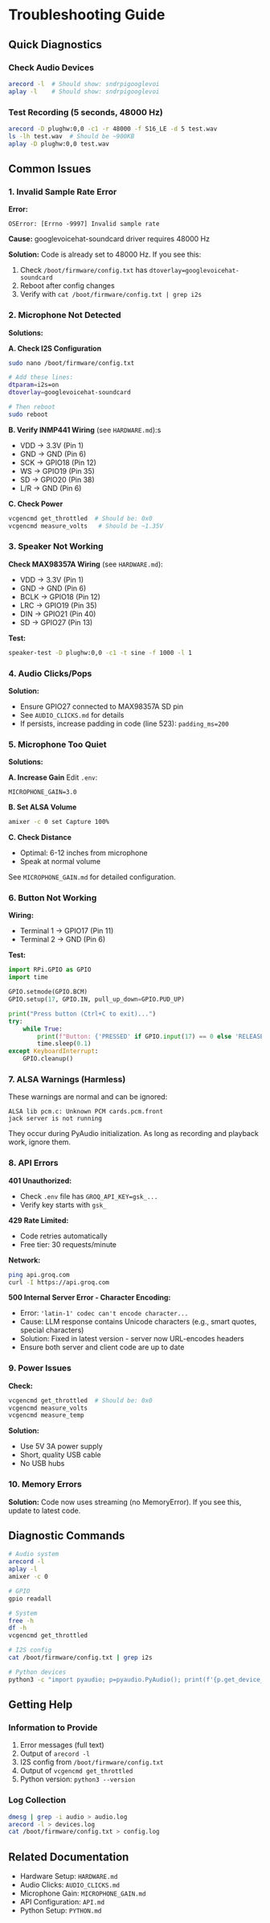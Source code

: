 # Troubleshooting Guide

## Quick Diagnostics

### Check Audio Devices
```bash
arecord -l  # Should show: sndrpigooglevoi
aplay -l    # Should show: sndrpigooglevoi
```

### Test Recording (5 seconds, 48000 Hz)
```bash
arecord -D plughw:0,0 -c1 -r 48000 -f S16_LE -d 5 test.wav
ls -lh test.wav  # Should be ~900KB
aplay -D plughw:0,0 test.wav
```

## Common Issues

### 1. Invalid Sample Rate Error

**Error:**
```
OSError: [Errno -9997] Invalid sample rate
```

**Cause:** googlevoicehat-soundcard driver requires 48000 Hz

**Solution:** Code is already set to 48000 Hz. If you see this:
1. Check `/boot/firmware/config.txt` has `dtoverlay=googlevoicehat-soundcard`
2. Reboot after config changes
3. Verify with `cat /boot/firmware/config.txt | grep i2s`

### 2. Microphone Not Detected

**Solutions:**

**A. Check I2S Configuration**
```bash
sudo nano /boot/firmware/config.txt

# Add these lines:
dtparam=i2s=on
dtoverlay=googlevoicehat-soundcard

# Then reboot
sudo reboot
```

**B. Verify INMP441 Wiring** (see `HARDWARE.md`):s
- VDD → 3.3V (Pin 1)
- GND → GND (Pin 6)
- SCK → GPIO18 (Pin 12)
- WS → GPIO19 (Pin 35)
- SD → GPIO20 (Pin 38)
- L/R → GND (Pin 6)

**C. Check Power**
```bash
vcgencmd get_throttled  # Should be: 0x0
vcgencmd measure_volts   # Should be ~1.35V
```

### 3. Speaker Not Working

**Check MAX98357A Wiring** (see `HARDWARE.md`):
- VDD → 3.3V (Pin 1)
- GND → GND (Pin 6)
- BCLK → GPIO18 (Pin 12)
- LRC → GPIO19 (Pin 35)
- DIN → GPIO21 (Pin 40)
- SD → GPIO27 (Pin 13)

**Test:**
```bash
speaker-test -D plughw:0,0 -c1 -t sine -f 1000 -l 1
```

### 4. Audio Clicks/Pops

**Solution:**
- Ensure GPIO27 connected to MAX98357A SD pin
- See `AUDIO_CLICKS.md` for details
- If persists, increase padding in code (line 523): `padding_ms=200`

### 5. Microphone Too Quiet

**Solutions:**

**A. Increase Gain**
Edit `.env`:
```env
MICROPHONE_GAIN=3.0
```

**B. Set ALSA Volume**
```bash
amixer -c 0 set Capture 100%
```

**C. Check Distance**
- Optimal: 6-12 inches from microphone
- Speak at normal volume

See `MICROPHONE_GAIN.md` for detailed configuration.

### 6. Button Not Working

**Wiring:**
- Terminal 1 → GPIO17 (Pin 11)
- Terminal 2 → GND (Pin 6)

**Test:**
```python
import RPi.GPIO as GPIO
import time

GPIO.setmode(GPIO.BCM)
GPIO.setup(17, GPIO.IN, pull_up_down=GPIO.PUD_UP)

print("Press button (Ctrl+C to exit)...")
try:
    while True:
        print(f"Button: {'PRESSED' if GPIO.input(17) == 0 else 'RELEASED'}")
        time.sleep(0.1)
except KeyboardInterrupt:
    GPIO.cleanup()
```

### 7. ALSA Warnings (Harmless)

These warnings are normal and can be ignored:
```
ALSA lib pcm.c: Unknown PCM cards.pcm.front
jack server is not running
```

They occur during PyAudio initialization. As long as recording and playback work, ignore them.

### 8. API Errors

**401 Unauthorized:**
- Check `.env` file has `GROQ_API_KEY=gsk_...`
- Verify key starts with `gsk_`

**429 Rate Limited:**
- Code retries automatically
- Free tier: 30 requests/minute

**Network:**
```bash
ping api.groq.com
curl -I https://api.groq.com
```

**500 Internal Server Error - Character Encoding:**
- Error: `'latin-1' codec can't encode character...`
- Cause: LLM response contains Unicode characters (e.g., smart quotes, special characters)
- Solution: Fixed in latest version - server now URL-encodes headers
- Ensure both server and client code are up to date

### 9. Power Issues

**Check:**
```bash
vcgencmd get_throttled  # Should be: 0x0
vcgencmd measure_volts
vcgencmd measure_temp
```

**Solution:**
- Use 5V 3A power supply
- Short, quality USB cable
- No USB hubs

### 10. Memory Errors

**Solution:**
Code now uses streaming (no MemoryError). If you see this, update to latest code.

## Diagnostic Commands

```bash
# Audio system
arecord -l
aplay -l
amixer -c 0

# GPIO
gpio readall

# System
free -h
df -h
vcgencmd get_throttled

# I2S config
cat /boot/firmware/config.txt | grep i2s

# Python devices
python3 -c "import pyaudio; p=pyaudio.PyAudio(); print(f'{p.get_device_count()} devices'); p.terminate()"
```

## Getting Help

### Information to Provide
1. Error messages (full text)
2. Output of `arecord -l`
3. I2S config from `/boot/firmware/config.txt`
4. Output of `vcgencmd get_throttled`
5. Python version: `python3 --version`

### Log Collection
```bash
dmesg | grep -i audio > audio.log
arecord -l > devices.log
cat /boot/firmware/config.txt > config.log
```

## Related Documentation

- Hardware Setup: `HARDWARE.md`
- Audio Clicks: `AUDIO_CLICKS.md`
- Microphone Gain: `MICROPHONE_GAIN.md`
- API Configuration: `API.md`
- Python Setup: `PYTHON.md`
